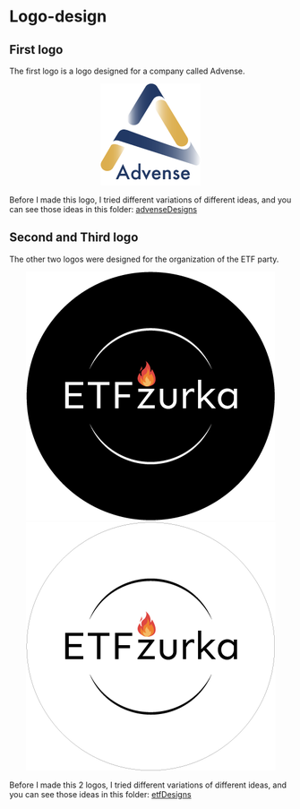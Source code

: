 # Logo-design

## First logo
The first logo is a logo designed for a company called Advense.

<p align="center">
  <img src="./AdvenseLogo/formats/PNG/firstPNG.png">
</p>

Before I made this logo, I tried different variations of different ideas, and you can see those ideas in this folder: [advenseDesigns](./AdvenseLogo/otherDesigns)

## Second and Third logo
The other two logos were designed for the organization of the ETF party.

<p align="center">
  <img src="./etfZurkaLogo/formats/PNG/blackPNG.png">

  <img src="./etfZurkaLogo/formats/PNG/whitePNG.png">
</p>

Before I made this 2 logos, I tried different variations of different ideas, and you can see those ideas in this folder: [etfDesigns](./etfZurkaLogo/otherDesigns)
